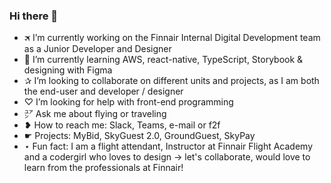 ### Hi there 👋

- 🛪 I’m currently working on the Finnair Internal Digital Development team as a Junior Developer and Designer 
- 🌱 I’m currently learning AWS, react-native, TypeScript, Storybook & designing with Figma
- ✰ I’m looking to collaborate on different units and projects, as I am both the end-user and developer / designer 
- ♡ I’m looking for help with front-end programming
- ㍐ Ask me about flying or traveling
- ❥ How to reach me: Slack, Teams, e-mail or f2f
- ☛ Projects: MyBid, SkyGuest 2.0, GroundGuest, SkyPay
- ⋆ Fun fact: I am a flight attendant, Instructor at Finnair Flight Academy and a codergirl who loves to design
→ let's collaborate, would love to learn from the professionals at Finnair! 
